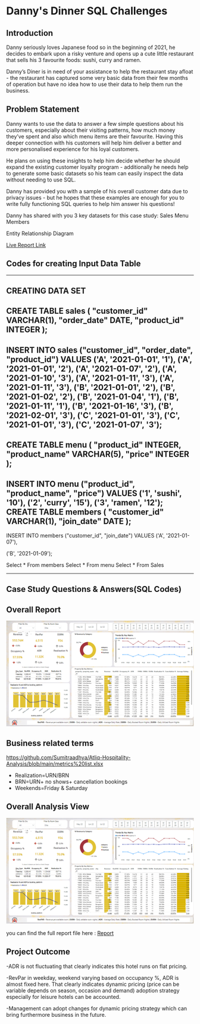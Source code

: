 # Danny's Dinner SQL Challenges

## Introduction

Danny seriously loves Japanese food so in the beginning of 2021, he decides to embark upon a risky venture and opens up a cute little restaurant that sells his 3 favourite foods: sushi, curry and ramen.

Danny’s Diner is in need of your assistance to help the restaurant stay afloat - the restaurant has captured some very basic data from their few months of operation but have no idea how to use their data to help them run the business.

## Problem Statement

Danny wants to use the data to answer a few simple questions about his customers, especially about their visiting patterns, how much money they’ve spent and also which menu items are their favourite. Having this deeper connection with his customers will help him deliver a better and more personalised experience for his loyal customers.

He plans on using these insights to help him decide whether he should expand the existing customer loyalty program - additionally he needs help to generate some basic datasets so his team can easily inspect the data without needing to use SQL.

Danny has provided you with a sample of his overall customer data due to privacy issues - but he hopes that these examples are enough for you to write fully functioning SQL queries to help him answer his questions!

Danny has shared with you 3 key datasets for this case study:
Sales
Menu
Members

Entity Relationship Diagram




[Live Report Link](https://app.powerbi.com/groups/me/reports/461950aa-6e4a-4a16-a76f-838145ff8ac8/6069fd5166468130bd4a?experience=power-bi)

## Codes for creating Input Data Table
------------------------------

## CREATING DATA SET
CREATE TABLE sales (
  "customer_id" VARCHAR(1),
  "order_date" DATE,
  "product_id" INTEGER
);
--------------------------------
INSERT INTO sales
  ("customer_id", "order_date", "product_id")
VALUES
  ('A', '2021-01-01', '1'),
  ('A', '2021-01-01', '2'),
  ('A', '2021-01-07', '2'),
  ('A', '2021-01-10', '3'),
  ('A', '2021-01-11', '3'),
  ('A', '2021-01-11', '3'),
  ('B', '2021-01-01', '2'),
  ('B', '2021-01-02', '2'),
  ('B', '2021-01-04', '1'),
  ('B', '2021-01-11', '1'),
  ('B', '2021-01-16', '3'),
  ('B', '2021-02-01', '3'),
  ('C', '2021-01-01', '3'),
  ('C', '2021-01-01', '3'),
  ('C', '2021-01-07', '3');
------------------------
CREATE TABLE menu (
  "product_id" INTEGER,
  "product_name" VARCHAR(5),
  "price" INTEGER
);
------------------------
INSERT INTO menu
  ("product_id", "product_name", "price")
VALUES
  ('1', 'sushi', '10'),
  ('2', 'curry', '15'),
  ('3', 'ramen', '12');
CREATE TABLE members (
  "customer_id" VARCHAR(1),
  "join_date" DATE
);
-----------------------
INSERT INTO members
  ("customer_id", "join_date")
VALUES
  ('A', '2021-01-07'),

  ('B', '2021-01-09');

Select *
From members
Select *
From menu
Select *
From Sales

------------------


## Case Study Questions & Answers(SQL Codes)






## Overall Report

![Overall Report.gif](https://github.com/Sumitraadhya/Atliq-Hospitality-Analysis/blob/main/Dashboard.png)


## Business related terms

https://github.com/Sumitraadhya/Atliq-Hospitality-Analysis/blob/main/metrics%20list.xlsx

- Realization=URN/BRN
- BRN=URN+ no shows+ cancellation bookings
- Weekends=Friday & Saturday

## Overall Analysis View

![Overall Report.gif](https://github.com/Sumitraadhya/Atliq-Hospitality-Analysis/blob/main/Dashboard.png)



you can find the full report file here : [Report](https://app.powerbi.com/groups/me/reports/461950aa-6e4a-4a16-a76f-838145ff8ac8/6069fd5166468130bd4a?experience=power-bi)


## Project Outcome

-ADR is not fluctuating that clearly indicates this hotel runs on flat pricing.

-RevPar in weekday, weekend varying based on occupancy %, ADR is almost fixed here. That clearly indicates dynamic pricing (price can be variable depends on season, occasion and demand) adoption strategy especially for leisure hotels can be accounted.

-Management can adopt changes for dynamic pricing strategy which can bring furthermore business in the future.









